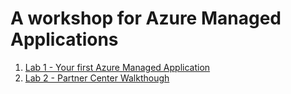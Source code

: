 # A workshop for Azure Managed Applications

1. [Lab 1 - Your first Azure Managed Application](./lab-1/lab1.md)
2. [Lab 2 - Partner Center Walkthough](https://dstarr.github.io/ama-workshop/lab-2/)
